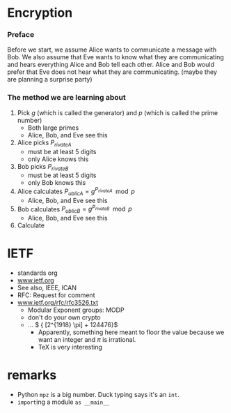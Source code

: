 # Encryption

### Preface

Before we start, we assume Alice wants to communicate a message with Bob.
We also assume that Eve wants to know what they are communicating and hears everything Alice and Bob tell each other.
Alice and Bob would prefer that Eve does not hear what they are communicating. (maybe they are planning a surprise party)


### The method we are learning about

1) Pick $g$ (which is called the generator) and $p$ (which is called the prime number)
	- Both large primes
	- Alice, Bob, and Eve see this
2) Alice picks $P_{rivateA}$
	- must be at least 5 digits
	- only Alice knows this
3) Bob picks $P_{rivateB}$
	- must be at least 5 digits
	- only Bob knows this
4) Alice calculates $P_{ublicA} = g^{P_{rivateA}} \mod {p}$
	- Alice, Bob, and Eve see this
5) Bob calculates $P_{ublicB} = g^{P_{rivateB}} \mod {p}$
	- Alice, Bob, and Eve see this
6) Calculate

# IETF

- standards org
- www.ietf.org
- See also, IEEE, ICAN
- RFC: Request for comment
- www.ietf.org/rfc/rfc3526.txt
	- Modular Exponent groups: MODP
	- don't do your own crypto
	- ... $ { [2^{1918} \pi] + 124476}$
		- Apparently, something here meant to floor the value because we want an integer and $\pi$ is irrational.
		- TeX is very interesting

# remarks

- Python `mpz` is a big number. Duck typing says it's an `int`.
- `import`ing a module `as __main__`
